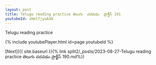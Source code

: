 ```yaml
---
layout: post
title: Telugu reading practice తెలుగు  చదవడం  ప్రాక్టీస్ 191
youtubeId: sHelfjynA3A
---
```

 
 
Telugu reading practice
 
 
 
 
 


{% include youtubePlayer.html id=page.youtubeId %}
 
[Next]({{ site.baseurl }}{% link  split2/_posts/2023-08-27-Telugu reading practice తెలుగు  చదవడం  ప్రాక్టీస్ 190.md%})
 
